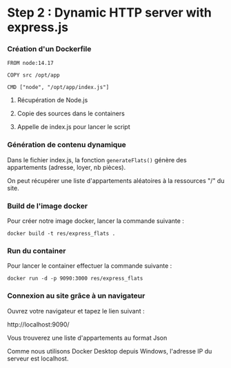 # Step 2 : Dynamic HTTP server with express.js

### Création d'un Dockerfile

```
FROM node:14.17

COPY src /opt/app

CMD ["node", "/opt/app/index.js"]
```

1) Récupération de Node.js

2) Copie des sources dans le containers

3) Appelle de index.js pour lancer le script

### Génération de contenu dynamique

Dans le fichier index.js, la fonction `generateFlats()` génère des appartements (adresse, loyer, nb pièces).

On peut récupérer une liste d'appartements aléatoires à la ressources "/" du site.

### Build de l'image docker

Pour créer notre image docker, lancer la commande suivante :

 `docker build -t res/express_flats .`

### Run du container

Pour lancer le container effectuer la commande suivante :

`docker run -d -p 9090:3000 res/express_flats`

### Connexion au site grâce à un navigateur

Ouvrez votre navigateur et tapez le lien suivant : 

http://localhost:9090/

Vous trouverez une liste d'appartements au format Json

Comme nous utilisons Docker Desktop depuis Windows, l'adresse IP du serveur est localhost.

